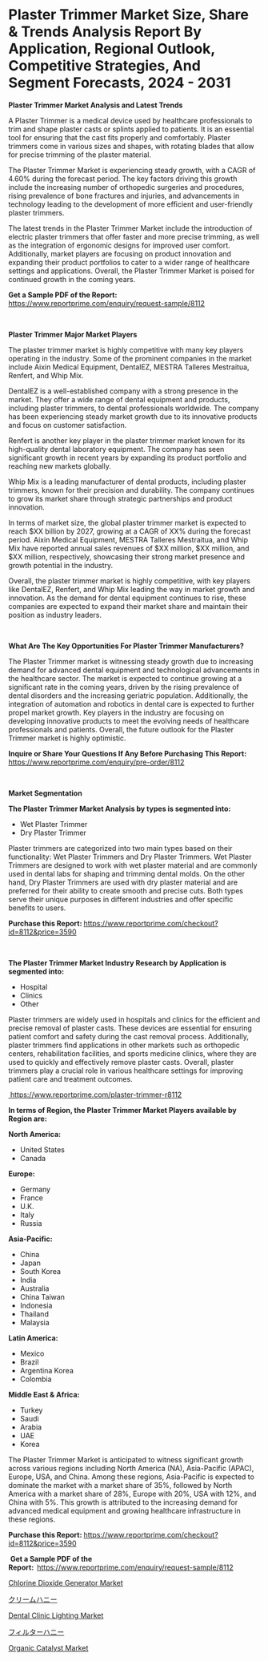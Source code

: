 <p><h1>Plaster Trimmer Market Size, Share & Trends Analysis Report By Application, Regional Outlook, Competitive Strategies, And Segment Forecasts, 2024 - 2031</h1></p><p><strong>Plaster Trimmer Market Analysis and Latest Trends</strong></p>
<p><p>A Plaster Trimmer is a medical device used by healthcare professionals to trim and shape plaster casts or splints applied to patients. It is an essential tool for ensuring that the cast fits properly and comfortably. Plaster trimmers come in various sizes and shapes, with rotating blades that allow for precise trimming of the plaster material.</p><p>The Plaster Trimmer Market is experiencing steady growth, with a CAGR of 4.60% during the forecast period. The key factors driving this growth include the increasing number of orthopedic surgeries and procedures, rising prevalence of bone fractures and injuries, and advancements in technology leading to the development of more efficient and user-friendly plaster trimmers.</p><p>The latest trends in the Plaster Trimmer Market include the introduction of electric plaster trimmers that offer faster and more precise trimming, as well as the integration of ergonomic designs for improved user comfort. Additionally, market players are focusing on product innovation and expanding their product portfolios to cater to a wider range of healthcare settings and applications. Overall, the Plaster Trimmer Market is poised for continued growth in the coming years.</p></p>
<p><strong>Get a Sample PDF of the Report:&nbsp;</strong> <a href="https://www.reportprime.com/enquiry/request-sample/8112">https://www.reportprime.com/enquiry/request-sample/8112</a></p>
<p>&nbsp;</p>
<p><strong>Plaster Trimmer Major Market Players</strong></p>
<p><p>The plaster trimmer market is highly competitive with many key players operating in the industry. Some of the prominent companies in the market include Aixin Medical Equipment, DentalEZ, MESTRA Talleres Mestraitua, Renfert, and Whip Mix. </p><p>DentalEZ is a well-established company with a strong presence in the market. They offer a wide range of dental equipment and products, including plaster trimmers, to dental professionals worldwide. The company has been experiencing steady market growth due to its innovative products and focus on customer satisfaction.</p><p>Renfert is another key player in the plaster trimmer market known for its high-quality dental laboratory equipment. The company has seen significant growth in recent years by expanding its product portfolio and reaching new markets globally.</p><p>Whip Mix is a leading manufacturer of dental products, including plaster trimmers, known for their precision and durability. The company continues to grow its market share through strategic partnerships and product innovation.</p><p>In terms of market size, the global plaster trimmer market is expected to reach $XX billion by 2027, growing at a CAGR of XX% during the forecast period. Aixin Medical Equipment, MESTRA Talleres Mestraitua, and Whip Mix have reported annual sales revenues of $XX million, $XX million, and $XX million, respectively, showcasing their strong market presence and growth potential in the industry.</p><p>Overall, the plaster trimmer market is highly competitive, with key players like DentalEZ, Renfert, and Whip Mix leading the way in market growth and innovation. As the demand for dental equipment continues to rise, these companies are expected to expand their market share and maintain their position as industry leaders.</p></p>
<p>&nbsp;</p>
<p><strong>What Are The Key Opportunities For Plaster Trimmer Manufacturers?</strong></p>
<p><p>The Plaster Trimmer market is witnessing steady growth due to increasing demand for advanced dental equipment and technological advancements in the healthcare sector. The market is expected to continue growing at a significant rate in the coming years, driven by the rising prevalence of dental disorders and the increasing geriatric population. Additionally, the integration of automation and robotics in dental care is expected to further propel market growth. Key players in the industry are focusing on developing innovative products to meet the evolving needs of healthcare professionals and patients. Overall, the future outlook for the Plaster Trimmer market is highly optimistic.</p></p>
<p><strong>Inquire or Share Your Questions If Any Before Purchasing This Report:</strong> <a href="https://www.reportprime.com/enquiry/pre-order/8112">https://www.reportprime.com/enquiry/pre-order/8112</a></p>
<p>&nbsp;</p>
<p><strong>Market Segmentation</strong></p>
<p><strong>The Plaster Trimmer Market Analysis by types is segmented into:</strong></p>
<p><ul><li>Wet Plaster Trimmer</li><li>Dry Plaster Trimmer</li></ul></p>
<p><p>Plaster trimmers are categorized into two main types based on their functionality: Wet Plaster Trimmers and Dry Plaster Trimmers. Wet Plaster Trimmers are designed to work with wet plaster material and are commonly used in dental labs for shaping and trimming dental molds. On the other hand, Dry Plaster Trimmers are used with dry plaster material and are preferred for their ability to create smooth and precise cuts. Both types serve their unique purposes in different industries and offer specific benefits to users.</p></p>
<p><strong>Purchase this Report:&nbsp;</strong><a href="https://www.reportprime.com/checkout?id=8112&price=3590">https://www.reportprime.com/checkout?id=8112&price=3590</a></p>
<p>&nbsp;</p>
<p><strong>The Plaster Trimmer Market Industry Research by Application is segmented into:</strong></p>
<p><ul><li>Hospital</li><li>Clinics</li><li>Other</li></ul></p>
<p><p>Plaster trimmers are widely used in hospitals and clinics for the efficient and precise removal of plaster casts. These devices are essential for ensuring patient comfort and safety during the cast removal process. Additionally, plaster trimmers find applications in other markets such as orthopedic centers, rehabilitation facilities, and sports medicine clinics, where they are used to quickly and effectively remove plaster casts. Overall, plaster trimmers play a crucial role in various healthcare settings for improving patient care and treatment outcomes.</p></p>
<p><a href="https://www.reportprime.com/plaster-trimmer-r8112">&nbsp;https://www.reportprime.com/plaster-trimmer-r8112</a></p>
<p><strong>In terms of Region, the Plaster Trimmer Market Players available by Region are:</strong></p>
<p>
    <p> <strong> North America: </strong>
        <ul>
            <li>United States</li>
            <li>Canada</li>
        </ul>
        </p> 
    <p> <strong> Europe: </strong>
        <ul>
            <li>Germany</li>
            <li>France</li>
            <li>U.K.</li>
            <li>Italy</li>
            <li>Russia</li>
        </ul>
        </p> 
    <p> <strong> Asia-Pacific: </strong>
        <ul>
            <li>China</li>
            <li>Japan</li>
            <li>South Korea</li>
            <li>India</li>
            <li>Australia</li>
            <li>China Taiwan</li>
            <li>Indonesia</li>
            <li>Thailand</li>
            <li>Malaysia</li>
        </ul>
        </p> 
    <p> <strong> Latin America: </strong>
        <ul>
            <li>Mexico</li>
            <li>Brazil</li>
            <li>Argentina Korea</li>
            <li>Colombia</li>
        </ul>
        </p> 
    <p> <strong> Middle East & Africa: </strong>
        <ul>
            <li>Turkey</li>
            <li>Saudi</li>
            <li>Arabia</li>
            <li>UAE</li>
            <li>Korea</li>
        </ul>
    </p>
    </p>
<p><p>The Plaster Trimmer Market is anticipated to witness significant growth across various regions including North America (NA), Asia-Pacific (APAC), Europe, USA, and China. Among these regions, Asia-Pacific is expected to dominate the market with a market share of 35%, followed by North America with a market share of 28%, Europe with 20%, USA with 12%, and China with 5%. This growth is attributed to the increasing demand for advanced medical equipment and growing healthcare infrastructure in these regions.</p></p>
<p><strong>Purchase this Report: </strong><a href="https://www.reportprime.com/checkout?id=8112&price=3590">https://www.reportprime.com/checkout?id=8112&price=3590</a></p>
<p>&nbsp;<strong>Get a Sample PDF of the Report:&nbsp;&nbsp;</strong><a href="https://www.reportprime.com/enquiry/request-sample/8112">https://www.reportprime.com/enquiry/request-sample/8112</a></p>
<p><strong></strong></p>
<p><p><a href="https://www.linkedin.com/pulse/chlorine-dioxide-generator-market-size-share-global-analysis-oarqf?trackingId=n7pP7Fos7txFMrBjo%2FrhUA%3D%3D">Chlorine Dioxide Generator Market</a></p><p><a href="https://github.com/bucuel854722/Market-Research-Report-List-1/blob/main/845495532672.md">クリームハニー</a></p><p><a href="https://github.com/Airanohannonzb68e5pb53oc1/Market-Research-Report-List-2/blob/main/dental-clinic-lighting-market.md">Dental Clinic Lighting Market</a></p><p><a href="https://github.com/xemfu2379520/Market-Research-Report-List-1/blob/main/512420432671.md">フィルターハニー</a></p><p><a href="https://issuu.com/reportprime-2/docs/organic-catalyst-market-size-2030.pptx">Organic Catalyst Market</a></p></p>